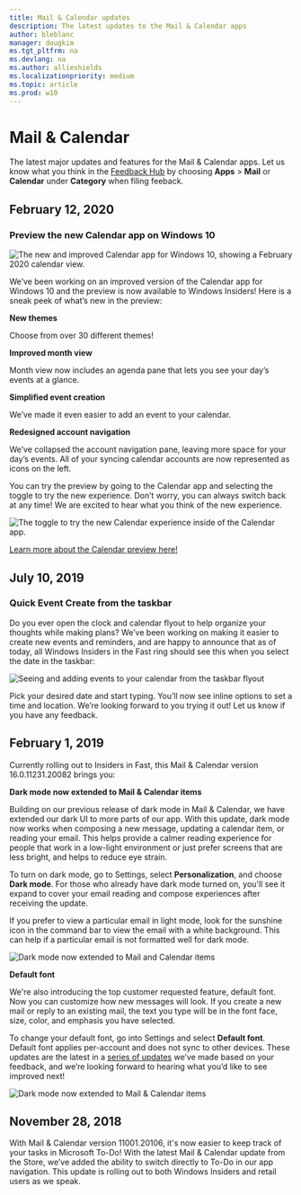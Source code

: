 ```yaml
---
title: Mail & Calendar updates
description: The latest updates to the Mail & Calendar apps
author: bleblanc
manager: dougkim
ms.tgt_pltfrm: na
ms.devlang: na
ms.author: allieshields
ms.localizationpriority: medium
ms.topic: article
ms.prod: w10
---
```


# Mail & Calendar 

The latest major updates and features for the Mail & Calendar apps. Let us know what you think in the [Feedback Hub](https://aka.ms/WIPFeedbackHub) by choosing **Apps** > **Mail** or **Calendar** under **Category** when filing feeback.

## February 12, 2020

### Preview the new Calendar app on Windows 10

![The new and improved Calendar app for Windows 10, showing a February 2020 calendar view.](images/new-calendar-preview.png)

We’ve been working on an improved version of the Calendar app for Windows 10 and the preview is now available to Windows Insiders! Here is a sneak peek of what’s new in the preview:

**New themes** 

Choose from over 30 different themes!

**Improved month view** 

Month view now includes an agenda pane that lets you see your day’s events at a glance.

**Simplified event creation** 

We’ve made it even easier to add an event to your calendar.

**Redesigned account navigation** 

We’ve collapsed the account navigation pane, leaving more space for your day’s events. All of your syncing calendar accounts are now represented as icons on the left.

You can try the preview by going to the Calendar app and selecting the toggle to try the new experience. Don’t worry, you can always switch back at any time! We are excited to hear what you think of the new experience.

![The toggle to try the new Calendar experience inside of the Calendar app.](images/new-calendar-toggle.png)

[Learn more about the Calendar preview here!](https://support.office.com/article/learn-more-about-the-calendar-preview-on-windows-10-db80d66d-8704-454b-a4ff-dd334e08abdf?ui=en-US&rs=en-SG&ad=SG)

## July 10, 2019

### Quick Event Create from the taskbar

Do you ever open the clock and calendar flyout to help organize your thoughts while making plans? We’ve been working on making it easier to create new events and reminders, and are happy to announce that as of today, all Windows Insiders in the Fast ring should see this when you select the date in the taskbar:

![Seeing and adding events to your calendar from the taskbar flyout](images/flyout-calendar.png)

Pick your desired date and start typing. You’ll now see inline options to set a time and location. We’re looking forward to you trying it out! Let us know if you have any feedback.

## February 1, 2019

Currently rolling out to Insiders in Fast, this Mail & Calendar version 16.0.11231.20082 brings you:

**Dark mode now extended to Mail & Calendar items**

Building on our previous release of dark mode in Mail & Calendar, we have extended our dark UI to more parts of our app. With this update, dark mode now works when composing a new message, updating a calendar item, or reading your email. This helps provide a calmer reading experience for people that work in a low-light environment or just prefer screens that are less bright, and helps to reduce eye strain.

To turn on dark mode, go to Settings, select **Personalization**, and choose **Dark mode**. For those who already have dark mode turned on, you'll see it expand to cover your email reading and compose experiences after receiving the update.

If you prefer to view a particular email in light mode, look for the sunshine icon in the command bar to view the email with a white background. This can help if a particular email is not formatted well for dark mode.

![Dark mode now extended to Mail and Calendar items](images/18329-5.jpg)

**Default font**

We're also introducing the top customer requested feature, default font. Now you can customize how new messages will look. If you create a new mail or reply to an existing mail, the text you type will be in the font face, size, color, and emphasis you have selected.  

To change your default font, go into Settings and select **Default font**. Default font applies per-account and does not sync to other devices. These updates are the latest in a [series of updates](https://support.office.com/article/what-s-new-in-mail-and-calendar-for-windows-10-9822b33c-b9ad-48bc-ac53-c1b6136e405b) we’ve made based on your feedback, and we’re looking forward to hearing what you’d like to see improved next!

![Dark mode now extended to Mail & Calendar items](images/18329-6.png)

## November 28, 2018

With Mail & Calendar version 11001.20106, it's now easier to keep track of your tasks in Microsoft To-Do! With the latest Mail & Calendar update from the Store, we’ve added the ability to switch directly to To-Do in our app navigation. This update is rolling out to both Windows Insiders and retail users as we speak.

